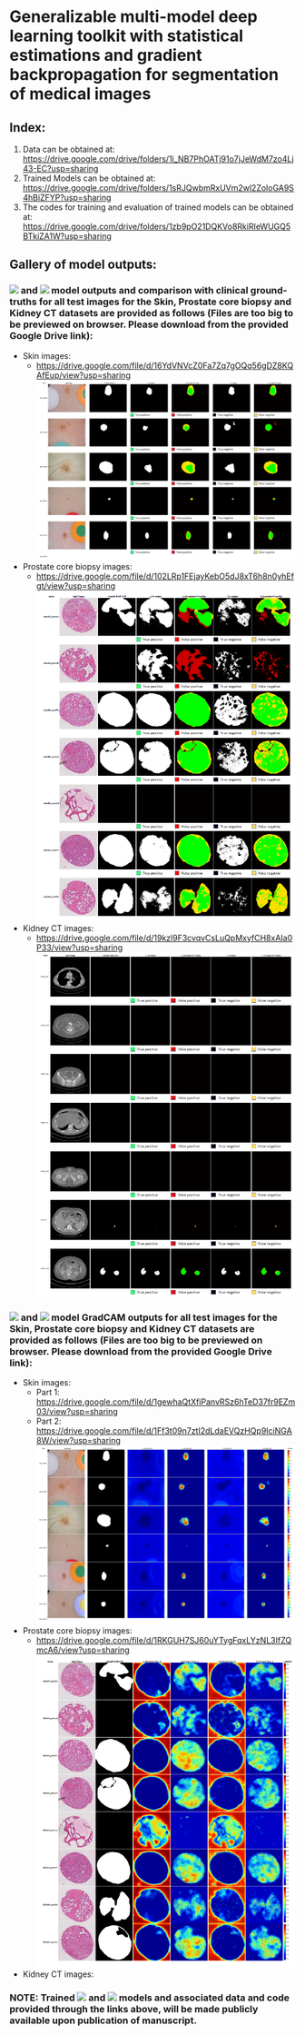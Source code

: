 # Generalizable multi-model deep learning toolkit with statistical estimations and gradient backpropagation for segmentation of medical images

## Index:

1. Data can be obtained at: https://drive.google.com/drive/folders/1i_NB7PhOATj91o7jJeWdM7zo4Lj43-EC?usp=sharing
2. Trained Models can be obtained at: https://drive.google.com/drive/folders/1sRJQwbmRxUVm2wl2ZoloGA9S4hBiZFYP?usp=sharing
3. The codes for training and evaluation of trained models can be obtained at: https://drive.google.com/drive/folders/1zb9pO21DQKVo8RkiRIeWUGQ5BTkiZA1W?usp=sharing

## Gallery of model outputs: 

### <img src="https://latex.codecogs.com/gif.latex?L_{MI}"/> and <img src="https://latex.codecogs.com/gif.latex?T_{II}"/> model outputs and comparison with clinical ground-truths for all test images for the Skin, Prostate core biopsy and Kidney CT datasets are provided as follows (Files are too big to be previewed on browser. Please download from the provided Google Drive link):

- Skin images:
  - https://drive.google.com/file/d/16YdVNVcZ0Fa7Zq7gOQq56gDZ8KQAfEup/view?usp=sharing
  ![Image of Skin 1](images/skin1.PNG)
- Prostate core biopsy images:
  - https://drive.google.com/file/d/102LRp1FEjayKebO5dJ8xT6h8n0yhEfgt/view?usp=sharing
  ![Image of Prostate 1](images/prostate1.PNG)
- Kidney CT images:
  - https://drive.google.com/file/d/19kzl9F3cvqvCsLuQpMxyfCH8xAIa0P33/view?usp=sharing
  ![Image of Kidney 1](images/kidney1.PNG)

### <img src="https://latex.codecogs.com/gif.latex?L_{MI}"/> and <img src="https://latex.codecogs.com/gif.latex?T_{II}"/> model GradCAM outputs for all test images for the Skin, Prostate core biopsy and Kidney CT datasets are provided as follows (Files are too big to be previewed on browser. Please download from the provided Google Drive link):

- Skin images:
  - Part 1: https://drive.google.com/file/d/1gewhaQtXfiPanvRSz6hTeD37fr9EZm03/view?usp=sharing
  - Part 2: https://drive.google.com/file/d/1Ff3t09n7ztI2dLdaEVQzHQp9IciNGA8W/view?usp=sharing
  ![Image of Skin 2](images/skin2.PNG)
- Prostate core biopsy images:
  - https://drive.google.com/file/d/1RKGUH7SJ60uYTygFqxLYzNL3IfZQmcA6/view?usp=sharing
  ![Image of Prostate 2](images/prostate2.PNG)
- Kidney CT images:

### NOTE: Trained <img src="https://latex.codecogs.com/gif.latex?L_{MI}"/> and <img src="https://latex.codecogs.com/gif.latex?T_{II}"/> models and associated data and code provided through the links above, will be made publicly available upon publication of manuscript.

